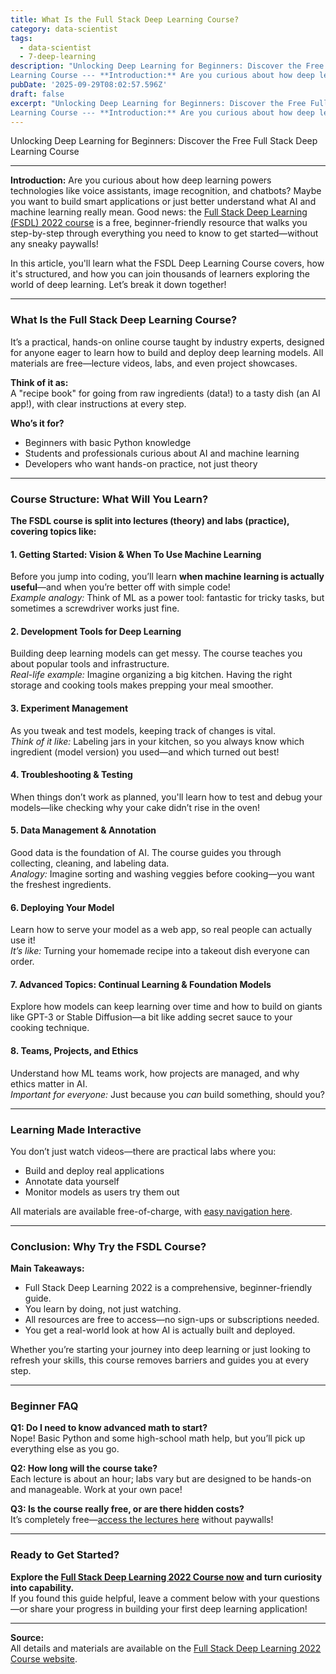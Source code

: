 ```yaml
---
title: What Is the Full Stack Deep Learning Course?
category: data-scientist
tags:
  - data-scientist
  - 7-deep-learning
description: "Unlocking Deep Learning for Beginners: Discover the Free Full Stack Deep
Learning Course --- **Introduction:** Are you curious about how deep learning..."
pubDate: '2025-09-29T08:02:57.596Z'
draft: false
excerpt: "Unlocking Deep Learning for Beginners: Discover the Free Full Stack Deep
Learning Course --- **Introduction:** Are you curious about how deep learning..."
---
```


Unlocking Deep Learning for Beginners: Discover the Free Full Stack Deep Learning Course

---

**Introduction:**
Are you curious about how deep learning powers technologies like voice assistants, image recognition, and chatbots? Maybe you want to build smart applications or just better understand what AI and machine learning really mean. Good news: the [Full Stack Deep Learning (FSDL) 2022 course](https://fullstackdeeplearning.com/course/2022/) is a free, beginner-friendly resource that walks you step-by-step through everything you need to know to get started—without any sneaky paywalls!

In this article, you'll learn what the FSDL Deep Learning Course covers, how it's structured, and how you can join thousands of learners exploring the world of deep learning. Let’s break it down together!

---

### What Is the Full Stack Deep Learning Course?

It’s a practical, hands-on online course taught by industry experts, designed for anyone eager to learn how to build and deploy deep learning models. All materials are free—lecture videos, labs, and even project showcases.

**Think of it as:**  
A "recipe book" for going from raw ingredients (data!) to a tasty dish (an AI app!), with clear instructions at every step.

**Who’s it for?**
- Beginners with basic Python knowledge
- Students and professionals curious about AI and machine learning
- Developers who want hands-on practice, not just theory

---

### Course Structure: What Will You Learn?

**The FSDL course is split into lectures (theory) and labs (practice), covering topics like:**

#### 1. Getting Started: Vision & When To Use Machine Learning

Before you jump into coding, you’ll learn **when machine learning is actually useful**—and when you’re better off with simple code!  
*Example analogy:* Think of ML as a power tool: fantastic for tricky tasks, but sometimes a screwdriver works just fine.

#### 2. Development Tools for Deep Learning

Building deep learning models can get messy. The course teaches you about popular tools and infrastructure.  
*Real-life example:* Imagine organizing a big kitchen. Having the right storage and cooking tools makes prepping your meal smoother.

#### 3. Experiment Management

As you tweak and test models, keeping track of changes is vital.  
*Think of it like:* Labeling jars in your kitchen, so you always know which ingredient (model version) you used—and which turned out best!

#### 4. Troubleshooting & Testing

When things don’t work as planned, you'll learn how to test and debug your models—like checking why your cake didn’t rise in the oven!

#### 5. Data Management & Annotation

Good data is the foundation of AI. The course guides you through collecting, cleaning, and labeling data.  
*Analogy:* Imagine sorting and washing veggies before cooking—you want the freshest ingredients.

#### 6. Deploying Your Model

Learn how to serve your model as a web app, so real people can actually use it!  
*It’s like:* Turning your homemade recipe into a takeout dish everyone can order.

#### 7. Advanced Topics: Continual Learning & Foundation Models

Explore how models can keep learning over time and how to build on giants like GPT-3 or Stable Diffusion—a bit like adding secret sauce to your cooking technique.

#### 8. Teams, Projects, and Ethics

Understand how ML teams work, how projects are managed, and why ethics matter in AI.  
*Important for everyone:* Just because you *can* build something, should you?

---

### Learning Made Interactive

You don’t just watch videos—there are practical labs where you:
- Build and deploy real applications
- Annotate data yourself
- Monitor models as users try them out

All materials are available free-of-charge, with [easy navigation here](https://fullstackdeeplearning.com/course/2022/).

---

### Conclusion: Why Try the FSDL Course?

**Main Takeaways:**
- Full Stack Deep Learning 2022 is a comprehensive, beginner-friendly guide.
- You learn by doing, not just watching.
- All resources are free to access—no sign-ups or subscriptions needed.
- You get a real-world look at how AI is actually built and deployed.

Whether you’re starting your journey into deep learning or just looking to refresh your skills, this course removes barriers and guides you at every step.

---

### Beginner FAQ

**Q1: Do I need to know advanced math to start?**  
Nope! Basic Python and some high-school math help, but you’ll pick up everything else as you go.

**Q2: How long will the course take?**  
Each lecture is about an hour; labs vary but are designed to be hands-on and manageable. Work at your own pace!

**Q3: Is the course really free, or are there hidden costs?**  
It’s completely free—[access the lectures here](https://fullstackdeeplearning.com/course/2022/) without paywalls!

---

### Ready to Get Started?

**Explore the [Full Stack Deep Learning 2022 Course now](https://fullstackdeeplearning.com/course/2022/) and turn curiosity into capability.**  
If you found this guide helpful, leave a comment below with your questions—or share your progress in building your first deep learning application!

---

**Source:**  
All details and materials are available on the [Full Stack Deep Learning 2022 Course website](https://fullstackdeeplearning.com/course/2022/).